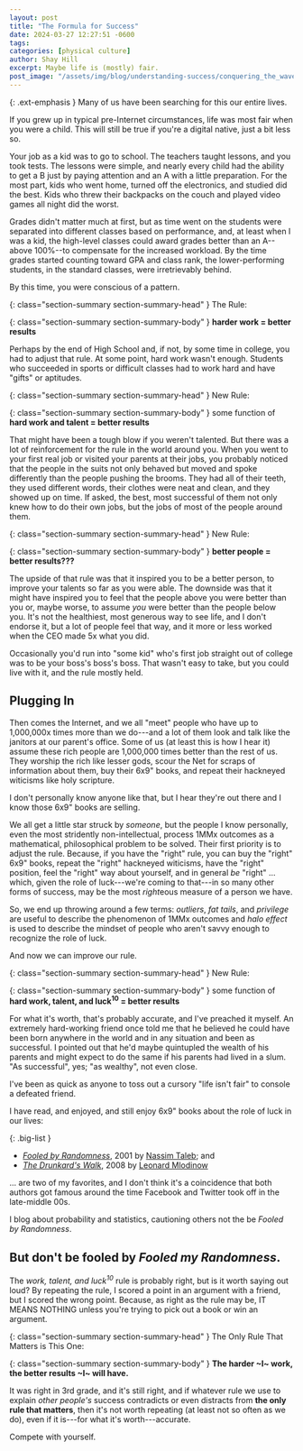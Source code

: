 ```yaml
---
layout: post
title: "The Formula for Success"
date: 2024-03-27 12:27:51 -0600
tags:
categories: [physical culture]
author: Shay Hill
excerpt: Maybe life is (mostly) fair.
post_image: "/assets/img/blog/understanding-success/conquering_the_waves.png"
---
```


{: .ext-emphasis }
Many of us have been searching for this our entire lives.

If you grew up in typical pre-Internet circumstances, life was most fair when you were a child. This will still be true if you're a digital native, just a bit less so.

Your job as a kid was to go to school. The teachers taught lessons, and you took tests. The lessons were simple, and nearly every child had the ability to get a B just by paying attention and an A with a little preparation. For the most part, kids who went home, turned off the electronics, and studied did the best. Kids who threw their backpacks on the couch and played video games all night did the worst.

Grades didn't matter much at first, but as time went on the students were separated into different classes based on performance, and, at least when I was a kid, the high-level classes could award grades better than an A--above 100%--to compensate for the increased workload. By the time grades started counting toward GPA and class rank, the lower-performing students, in the standard classes, were irretrievably behind.

By this time, you were conscious of a pattern.

{: class="section-summary section-summary-head" }
The Rule:

{: class="section-summary section-summary-body" }
**harder work = better results**

Perhaps by the end of High School and, if not, by some time in college, you had to adjust that rule. At some point, hard work wasn't enough. Students who succeeded in sports or difficult classes had to work hard and have "gifts" or aptitudes.

{: class="section-summary section-summary-head" }
New Rule:

{: class="section-summary section-summary-body" }
some function of **hard work and talent = better results**

That might have been a tough blow if you weren't talented. But there was a lot of reinforcement for the rule in the world around you. When you went to your first real job or visited your parents at their jobs, you probably noticed that the people in the suits not only behaved but moved and spoke differently than the people pushing the brooms. They had all of their teeth, they used different words, their clothes were neat and clean, and they showed up on time. If asked, the best, most successful of them not only knew how to do their own jobs, but the jobs of most of the people around them.

{: class="section-summary section-summary-head" }
New Rule:

{: class="section-summary section-summary-body" }
**better people = better results???**

The upside of that rule was that it inspired you to be a better person, to improve your talents so far as you were able. The downside was that it might have inspired you to feel that the people above you were better than you or, maybe worse, to assume *you* were better than the people below you. It's not the healthiest, most generous way to see life, and I don't endorse it, but a lot of people feel that way, and it more or less worked when the CEO made 5x what you did.

Occasionally you'd run into "some kid" who's first job straight out of college was to be your boss's boss's boss. That wasn't easy to take, but you could live with it, and the rule mostly held.

## Plugging In

Then comes the Internet, and we all "meet" people who have up to 1,000,000x times more than we do---and a lot of them look and talk like the janitors at our parent's office. Some of us (at least this is how I hear it) assume these rich people are 1,000,000 times better than the rest of us. They worship the rich like lesser gods, scour the Net for scraps of information about them, buy their 6x9" books, and repeat their hackneyed witicisms like holy scripture.

I don't personally know anyone like that, but I hear they're out there and I know those 6x9" books are selling.

We all get a little star struck by *someone*, but the people I know personally, even the most stridently non-intellectual, process 1MMx outcomes as a mathematical, philosophical problem to be solved. Their first priority is to adjust the rule. Because, if you have the "right" rule, you can buy the "right" 6x9" books, repeat the "right" hackneyed witicisms, have the "right" position, feel the "right" way about yourself, and in general *be* "right" ... which, given the role of luck---we're coming to that---in so many other forms of success, may be the most *right*eous measure of a person we have.

So, we end up throwing around a few terms: *outliers*, *fat tails*, and *privilege* are useful to describe the phenomenon of 1MMx outcomes and *halo effect* is used to describe the mindset of people who aren't savvy enough to recognize the role of luck.

And now we can improve our rule.

{: class="section-summary section-summary-head" }
New Rule:

{: class="section-summary section-summary-body" }
some function of **hard work, talent, and luck<sup>10</sup> = better results**

For what it's worth, that's probably accurate, and I've preached it myself. An extremely hard-working friend once told me that he believed he could have been born anywhere in the world and in any situation and been as successful. I pointed out that he'd maybe quintupled the wealth of his parents and might expect to do the same if his parents had lived in a slum. "As successful", yes; "as wealthy", not even close.

I've been as quick as anyone to toss out a cursory "life isn't fair" to console a defeated friend.

I have read, and enjoyed, and still enjoy 6x9" books about the role of luck in our lives:

{: .big-list }
* [*Fooled by Randomness*](https://en.wikipedia.org/wiki/Fooled_by_Randomness), 2001 by [Nassim Taleb](https://www.fooledbyrandomness.com/); and
* [*The Drunkard's Walk*](https://en.wikipedia.org/wiki/The_Drunkard%27s_Walk), 2008 by [Leonard Mlodinow](https://leonardmlodinow.com/)

... are two of my favorites, and I don't think it's a coincidence that both authors got famous around the time Facebook and Twitter took off in the late-middle 00s.

I blog about probability and statistics, cautioning others not the be *Fooled by Randomness*.

## But don't be fooled by *Fooled my Randomness*.

The *work, talent, and luck<sup>10</sup>* rule is probably right, but is it worth saying out loud? By repeating the rule, I scored a point in an argument with a friend, but I scored the wrong point. Because, as right as the rule may be, IT MEANS NOTHING unless you're trying to pick out a book or win an argument.

{: class="section-summary section-summary-head" }
The Only Rule That Matters is This One:

{: class="section-summary section-summary-body" }
**The harder ~I~ work, the better results ~I~ will have.**

It was right in 3rd grade, and it's still right, and if whatever rule we use to explain *other people's* success contradicts or even distracts from **the only rule that matters**, then it's not worth repeating (at least not so often as we do), even if it is---for what it's worth---accurate.

Compete with yourself.
